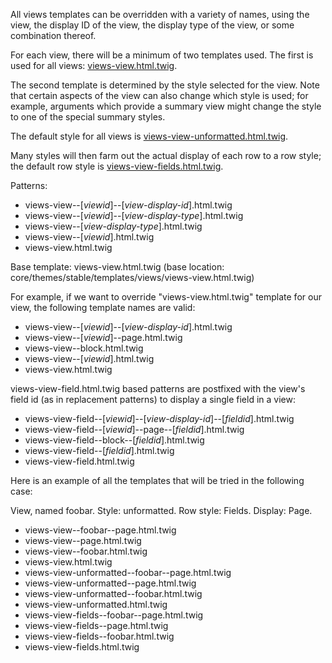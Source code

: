 All views templates can be overridden with a variety of names, using the view, the display ID of the view, the display type of the view, or some combination thereof.

For each view, there will be a minimum of two templates used. The first is used for all views: [views-view.html.twig](https://api.drupal.org/api/drupal/core%21modules%21views%21templates%21views-view.html.twig/8.2.x "Default theme implementation for main view template.").

The second template is determined by the style selected for the view. Note that certain aspects of the view can also change which style is used; for example, arguments which provide a summary view might change the style to one of the special summary styles.

The default style for all views is [views-view-unformatted.html.twig](https://api.drupal.org/api/drupal/core%21modules%21views%21templates%21views-view-unformatted.html.twig/8.2.x "Default theme implementation to display a view of unformatted rows.").

Many styles will then farm out the actual display of each row to a row style; the default row style is [views-view-fields.html.twig](https://api.drupal.org/api/drupal/core%21modules%21views%21templates%21views-view-fields.html.twig/8.2.x "Default view template to display all the fields in a row.").

Patterns:

* views-view--\[_viewid_\]--\[_view-display-id_\].html.twig
* views-view--\[_viewid_\]--\[_view-display-type_\].html.twig
* views-view--\[_view-display-type_\].html.twig
* views-view--\[_viewid_\].html.twig
* views-view.html.twig

Base template: views-view.html.twig (base location: core/themes/stable/templates/views/views-view.html.twig)

For example, if we want to override "views-view.html.twig" template for our view, the following template names are valid:

* views-view--\[_viewid_\]--\[_view-display-id_\].html.twig
* views-view--\[_viewid_\]--page.html.twig
* views-view--block.html.twig
* views-view--\[_viewid_\].html.twig
* views-view.html.twig

views-view-field.html.twig based patterns are postfixed with the view's field id (as in replacement patterns) to display a single field in a view:

* views-view-field--\[_viewid_\]--\[_view-display-id_\]--\[_fieldid_\].html.twig
* views-view-field--\[_viewid_\]--page--\[_fieldid_\].html.twig
* views-view-field--block--\[_fieldid_\].html.twig
* views-view-field--\[_fieldid_\].html.twig
* views-view-field.html.twig

Here is an example of all the templates that will be tried in the following case:

View, named foobar. Style: unformatted. Row style: Fields. Display: Page.

* views-view--foobar--page.html.twig
* views-view--page.html.twig
* views-view--foobar.html.twig
* views-view.html.twig
* views-view-unformatted--foobar--page.html.twig
* views-view-unformatted--page.html.twig
* views-view-unformatted--foobar.html.twig
* views-view-unformatted.html.twig
* views-view-fields--foobar--page.html.twig
* views-view-fields--page.html.twig
* views-view-fields--foobar.html.twig
* views-view-fields.html.twig